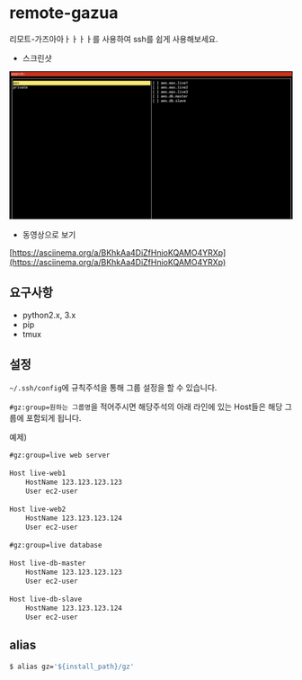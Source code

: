 # remote-gazua

리모트-가즈아아ㅏㅏㅏㅏ를 사용하여 ssh를 쉽게 사용해보세요.

- 스크린샷

![screenshot](./image/screenshot.png) 

- 동영상으로 보기

[https://asciinema.org/a/BKhkAa4DiZfHnioKQAMO4YRXp](https://asciinema.org/a/BKhkAa4DiZfHnioKQAMO4YRXp)

## 요구사항

- python2.x, 3.x
- pip
- tmux

## 설정

`~/.ssh/config`에 규칙주석을 통해 그룹 설정을 할 수 있습니다.

`#gz:group=원하는 그룹명`을 적어주시면 해당주석의 아래 라인에 있는 Host들은 해당 그룹에 포함되게 됩니다.

예제)

```
#gz:group=live web server

Host live-web1
    HostName 123.123.123.123
    User ec2-user

Host live-web2
    HostName 123.123.123.124
    User ec2-user

#gz:group=live database

Host live-db-master
    HostName 123.123.123.123
    User ec2-user

Host live-db-slave
    HostName 123.123.123.124
    User ec2-user

```

## alias

```bash
$ alias gz='${install_path}/gz'
```
